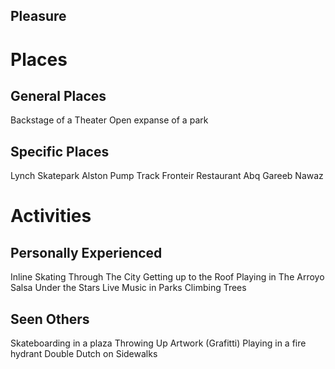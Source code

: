 ## Pleasure


# Places

## General Places
Backstage of a Theater
Open expanse of a park

## Specific Places
Lynch Skatepark 
Alston Pump Track
Fronteir Restaurant Abq
Gareeb Nawaz

# Activities 
## Personally Experienced
Inline Skating Through The City
Getting up to the Roof
Playing in The Arroyo
Salsa Under the Stars
Live Music in Parks
Climbing Trees

## Seen Others
Skateboarding in a plaza
Throwing Up Artwork (Grafitti)
Playing in a fire hydrant
Double Dutch on Sidewalks
